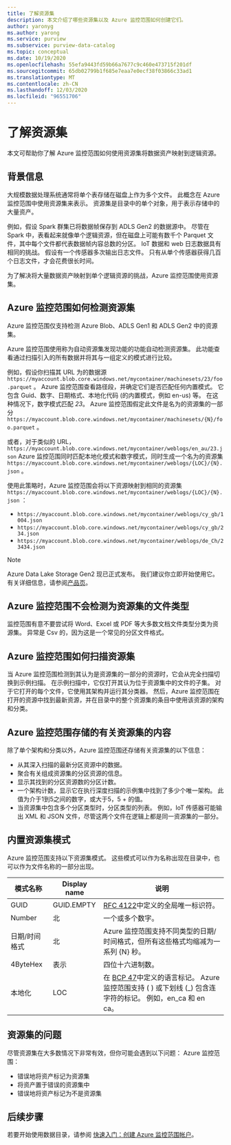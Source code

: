 ```yaml
---
title: 了解资源集
description: 本文介绍了哪些资源集以及 Azure 监控范围如何创建它们。
author: yaronyg
ms.author: yarong
ms.service: purview
ms.subservice: purview-data-catalog
ms.topic: conceptual
ms.date: 10/19/2020
ms.openlocfilehash: 55efa9443fd59b66a7677c9c460e473715f201df
ms.sourcegitcommit: 65db02799b1f685e7eaa7e0ecf38f03866c33ad1
ms.translationtype: MT
ms.contentlocale: zh-CN
ms.lasthandoff: 12/03/2020
ms.locfileid: "96551706"
---
```

# <a name="understanding-resource-sets"></a>了解资源集

本文可帮助你了解 Azure 监控范围如何使用资源集将数据资产映射到逻辑资源。

## <a name="background-info"></a>背景信息

大规模数据处理系统通常将单个表存储在磁盘上作为多个文件。 此概念在 Azure 监控范围中使用资源集来表示。 资源集是目录中的单个对象，用于表示存储中的大量资产。

例如，假设 Spark 群集已将数据帧保存到 ADLS Gen2 的数据源中。 尽管在 Spark 中，表看起来就像单个逻辑资源，但在磁盘上可能有数千个 Parquet 文件，其中每个文件都代表数据帧内容总数的分区。 IoT 数据和 web 日志数据具有相同的挑战。 假设有一个传感器多次输出日志文件。 只有从单个传感器获得几百个日志文件，才会花费很长时间。

为了解决将大量数据资产映射到单个逻辑资源的挑战，Azure 监控范围使用资源集。

## <a name="how-azure-purview-detects-resource-sets"></a>Azure 监控范围如何检测资源集

Azure 监控范围仅支持检测 Azure Blob、ADLS Gen1 和 ADLS Gen2 中的资源集。

Azure 监控范围使用称为自动资源集发现功能的功能自动检测资源集。 此功能查看通过扫描引入的所有数据并将其与一组定义的模式进行比较。

例如，假设你扫描其 URL 为的数据源 `https://myaccount.blob.core.windows.net/mycontainer/machinesets/23/foo.parquet` 。 Azure 监控范围查看路径段，并确定它们是否匹配任何内置模式。 它包含 Guid、数字、日期格式、本地化代码 (的内置模式，例如 en-us) 等。 在这种情况下，数字模式匹配 *23*。 Azure 监控范围假定此文件是名为的资源集的一部分 `https://myaccount.blob.core.windows.net/mycontainer/machinesets/{N}/foo.parquet` 。

或者，对于类似的 URL， `https://myaccount.blob.core.windows.net/mycontainer/weblogs/en_au/23.json` Azure 监控范围同时匹配本地化模式和数字模式，同时生成一个名为的资源集 `https://myaccount.blob.core.windows.net/mycontainer/weblogs/{LOC}/{N}.json` 。

使用此策略时，Azure 监控范围会将以下资源映射到相同的资源集 `https://myaccount.blob.core.windows.net/mycontainer/weblogs/{LOC}/{N}.json` ：

- `https://myaccount.blob.core.windows.net/mycontainer/weblogs/cy_gb/1004.json`
- `https://myaccount.blob.core.windows.net/mycontainer/weblogs/cy_gb/234.json`
- `https://myaccount.blob.core.windows.net/mycontainer/weblogs/de_Ch/23434.json`

> [!Note]
> Azure Data Lake Storage Gen2 现已正式发布。 我们建议你立即开始使用它。 有关详细信息，请参阅[产品页](https://azure.microsoft.com/en-us/services/storage/data-lake-storage/)。

## <a name="file-types-that-azure-purview-will-not-detect-as-resource-sets"></a>Azure 监控范围不会检测为资源集的文件类型

监控范围有意不要尝试将 Word、Excel 或 PDF 等大多数文档文件类型分类为资源集。 异常是 Csv 的，因为这是一个常见的分区文件格式。

## <a name="how-azure-purview-scans-resource-sets"></a>Azure 监控范围如何扫描资源集

当 Azure 监控范围检测到其认为是资源集的一部分的资源时，它会从完全扫描切换到示例扫描。 在示例扫描中，它仅打开其认为位于资源集中的文件的子集。 对于它打开的每个文件，它使用其架构并运行其分类器。 然后，Azure 监控范围在打开的资源中找到最新资源，并在目录中的整个资源集的条目中使用该资源的架构和分类。

## <a name="what-azure-purview-stores-about-resource-sets"></a>Azure 监控范围存储的有关资源集的内容

除了单个架构和分类以外，Azure 监控范围还存储有关资源集的以下信息：

- 从其深入扫描的最新分区资源中的数据。
- 聚合有关组成资源集的分区资源的信息。
- 显示其找到的分区资源数的分区计数。
- 一个架构计数，显示它在执行深度扫描的示例集中找到了多少个唯一架构。 此值为介于1到5之间的数字，或大于5，5 + 的值。
- 当资源集中包含多个分区类型时，分区类型的列表。 例如，IoT 传感器可能输出 XML 和 JSON 文件，尽管这两个文件在逻辑上都是同一资源集的一部分。

## <a name="built-in-resource-set-patterns"></a>内置资源集模式

Azure 监控范围支持以下资源集模式。 这些模式可以作为名称出现在目录中，也可以作为文件名称的一部分出现。

| 模式名称 | Display name | 说明 |
|--------------|--------------|-------------|
| GUID         | GUID.EMPTY       | [RFC 4122](https://tools.ietf.org/html/rfc4122)中定义的全局唯一标识符。 |
| Number       | 北          | 一个或多个数字。 |
| 日期/时间格式 | 北     | Azure 监控范围支持不同类型的日期/时间格式，但所有这些格式均缩减为一系列 {N} 秒。 |
| 4ByteHex     | 表示        | 四位十六进制数。 |
| 本地化 | LOC        | 在 [BCP 47](https://tools.ietf.org/html/bcp47)中定义的语言标记。 Azure 监控范围支持 ( ) 或下划线 (_) 包含连字符的标记。 例如，en_ca 和 en ca。 |

## <a name="issues-with-resource-sets"></a>资源集的问题

尽管资源集在大多数情况下非常有效，但你可能会遇到以下问题： Azure 监控范围：

- 错误地将资产标记为资源集
- 将资产置于错误的资源集中
- 错误地将资产标记为不是资源集

## <a name="next-steps"></a>后续步骤

若要开始使用数据目录，请参阅 [快速入门：创建 Azure 监控范围帐户](create-catalog-portal.md)。
